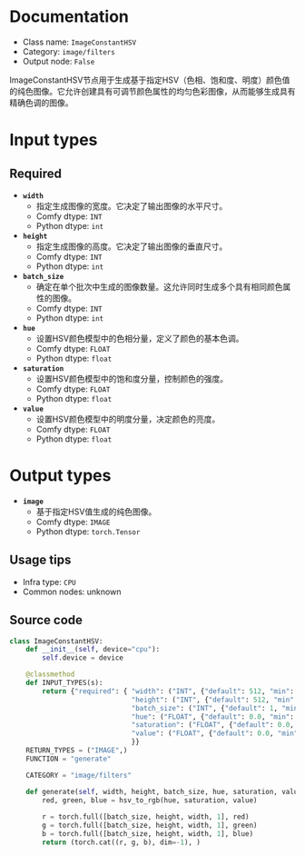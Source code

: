 
# Documentation
- Class name: `ImageConstantHSV`
- Category: `image/filters`
- Output node: `False`

ImageConstantHSV节点用于生成基于指定HSV（色相、饱和度、明度）颜色值的纯色图像。它允许创建具有可调节颜色属性的均匀色彩图像，从而能够生成具有精确色调的图像。

# Input types
## Required
- **`width`**
    - 指定生成图像的宽度。它决定了输出图像的水平尺寸。
    - Comfy dtype: `INT`
    - Python dtype: `int`
- **`height`**
    - 指定生成图像的高度。它决定了输出图像的垂直尺寸。
    - Comfy dtype: `INT`
    - Python dtype: `int`
- **`batch_size`**
    - 确定在单个批次中生成的图像数量。这允许同时生成多个具有相同颜色属性的图像。
    - Comfy dtype: `INT`
    - Python dtype: `int`
- **`hue`**
    - 设置HSV颜色模型中的色相分量，定义了颜色的基本色调。
    - Comfy dtype: `FLOAT`
    - Python dtype: `float`
- **`saturation`**
    - 设置HSV颜色模型中的饱和度分量，控制颜色的强度。
    - Comfy dtype: `FLOAT`
    - Python dtype: `float`
- **`value`**
    - 设置HSV颜色模型中的明度分量，决定颜色的亮度。
    - Comfy dtype: `FLOAT`
    - Python dtype: `float`

# Output types
- **`image`**
    - 基于指定HSV值生成的纯色图像。
    - Comfy dtype: `IMAGE`
    - Python dtype: `torch.Tensor`


## Usage tips
- Infra type: `CPU`
- Common nodes: unknown


## Source code
```python
class ImageConstantHSV:
    def __init__(self, device="cpu"):
        self.device = device

    @classmethod
    def INPUT_TYPES(s):
        return {"required": { "width": ("INT", {"default": 512, "min": 1, "max": MAX_RESOLUTION, "step": 1}),
                              "height": ("INT", {"default": 512, "min": 1, "max": MAX_RESOLUTION, "step": 1}),
                              "batch_size": ("INT", {"default": 1, "min": 1, "max": 4096}),
                              "hue": ("FLOAT", {"default": 0.0, "min": 0.0, "max": 1.0, "step": 0.001}),
                              "saturation": ("FLOAT", {"default": 0.0, "min": 0.0, "max": 1.0, "step": 0.001}),
                              "value": ("FLOAT", {"default": 0.0, "min": 0.0, "max": 1.0, "step": 0.001}),
                              }}
    RETURN_TYPES = ("IMAGE",)
    FUNCTION = "generate"

    CATEGORY = "image/filters"

    def generate(self, width, height, batch_size, hue, saturation, value):
        red, green, blue = hsv_to_rgb(hue, saturation, value)
        
        r = torch.full([batch_size, height, width, 1], red)
        g = torch.full([batch_size, height, width, 1], green)
        b = torch.full([batch_size, height, width, 1], blue)
        return (torch.cat((r, g, b), dim=-1), )

```
